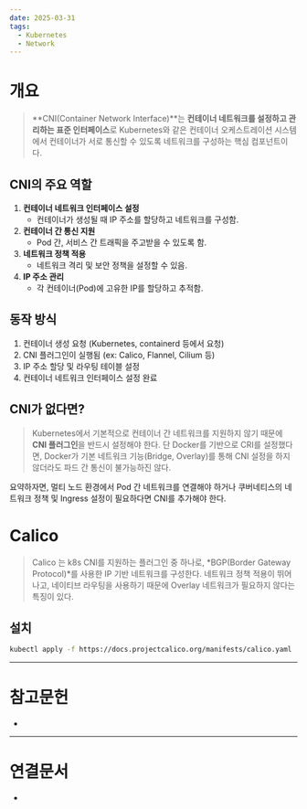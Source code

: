 ```yaml
---
date: 2025-03-31
tags:
  - Kubernetes
  - Network
---
```

# 개요
> **CNI(Container Network Interface)**는 **컨테이너 네트워크를 설정하고 관리하는 표준 인터페이스**로 Kubernetes와 같은 컨테이너 오케스트레이션 시스템에서 컨테이너가 서로 통신할 수 있도록 네트워크를 구성하는 핵심 컴포넌트이다.

## CNI의 주요 역할
1. **컨테이너 네트워크 인터페이스 설정**
    - 컨테이너가 생성될 때 IP 주소를 할당하고 네트워크를 구성함.
2. **컨테이너 간 통신 지원**
    - Pod 간, 서비스 간 트래픽을 주고받을 수 있도록 함.
3. **네트워크 정책 적용**
    - 네트워크 격리 및 보안 정책을 설정할 수 있음.
4. **IP 주소 관리**
    - 각 컨테이너(Pod)에 고유한 IP를 할당하고 추적함.

## 동작 방식
1. 컨테이너 생성 요청 (Kubernetes, containerd 등에서 요청)
2. CNI 플러그인이 실행됨 (ex: Calico, Flannel, Cilium 등)
3. IP 주소 할당 및 라우팅 테이블 설정
4. 컨테이너 네트워크 인터페이스 설정 완료

## CNI가 없다면?
> Kubernetes에서 기본적으로 컨테이너 간 네트워크를 지원하지 않기 때문에 **CNI 플러그인**을 반드시 설정해야 한다. 단 Docker를 기반으로 CRI를 설정했다면, Docker가 기본 네트워크 기능(Bridge, Overlay)를 통해 CNI 설정을 하지 않더라도 파드 간 통신이 불가능하진 않다.

요약하자면, 멀티 노드 환경에서 Pod 간 네트워크를 연결해야 하거나 쿠버네티스의 네트워크 정책 및 Ingress 설정이 필요하다면 CNI를 추가해야 한다. 

# Calico
> Calico 는 k8s CNI를 지원하는 플러그인 중 하나로, *BGP(Border Gateway Protocol)*를 사용한 IP 기반 네트워크를 구성한다. 네트워크 정책 적용이 뛰어나고, 네이티브 라우팅을 사용하기 때문에 Overlay 네트워크가 필요하지 않다는 특징이 있다.

## 설치
```sh
kubectl apply -f https://docs.projectcalico.org/manifests/calico.yaml
```

---
# 참고문헌

- 

---
# 연결문서

- 